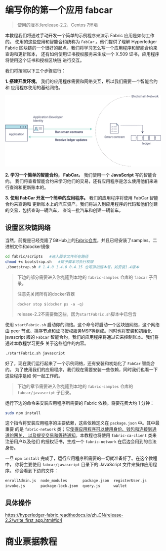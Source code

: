 # 编写你的第一个应用 fabcar

> 使用的版本为release-2.2，Centos 7环境

本教程我们将通过手动开发一个简单的示例程序来演示 Fabric 应用是如何工作的。 使用的这些应用和智能合约统称为 `FabCar` 。他们提供了理解 Hyperledger Fabric 区块链的一个很好的起点。我们将学习怎么写一个应用程序和智能合约来查询和更新账本， 还有如何使用证书授权服务来生成一个 X.509 证书，应用程序将使用这个证书和授权区块链 进行交互。

我们将按照以下三个步骤进行：

**1. 搭建开发环境。** 我们的应用程序需要和网络交互，所以我们需要一个智能合约和 应用程序使用的基础网络。

![_images/AppConceptsOverview.png](4.%E6%95%99%E7%A8%8B.assets/AppConceptsOverview.png)

**2. 学习一个简单的智能合约， FabCar。** 我们使用一个 **JavaScript** 写的智能合约。 我们将查看智能合约来学习他们的交易，还有应用程序是怎么使用他们来进行查询和更新账本的。

**3. 使用 FabCar 开发一个简单的应用程序。** 我们的应用程序将使用 FabCar 智能合约来查询和 更新账本上的汽车资产。我们将进入到应用程序的代码和他们创建的交易，包括查询一辆汽车， 查询一批汽车和创建一辆新车。

## 设置区块链网络

当然，前提是已经克隆了GitHub上的[Fabric仓库](https://github.com/hyperledger/fabric)，并且已经安装了samples、二进制文件和docker镜像

```BASH
cd fabric/scripts	#进入脚本文件所在路径
chmod +x bootstrap.sh	#赋予脚本可执行权限
./bootstrap.sh # 1.4.0 1.4.0 0.4.15 也可添加版本号，如安装1.4版本
```

> 下边的部分需要进入你克隆到本地的 `fabric-samples` 仓库的 `fabcar` 子目录。
>
> 注意先关闭所有的docker容器
>
> `docker stop $(docker ps -a -q)`
>
> release-2.2不需要做这些，因为`startFabric.sh`脚本中已包含

使用 `startFabric.sh` 启动你的网络。这个命令将启动一个区块链网络，这个网络由 peer 节点、排序节点和证书授权服务MSP等组成。同时也将安装和初始化 javascript 版的 `FabCar` 智能合约，我们的应用程序将通过它来控制账本。我们将通过本教程学习更多 关于这些组件的内容。

```bash
./startFabric.sh javascript
```

好了，现在我们运行起来了一个示例网络，还有安装和初始化了 `FabCar` 智能合约。 为了使用我们的应用程序，我们现在需要安装一些依赖，同时我们也看一下这些程序是如 何一起工作的。

> 下边的章节需要进入你克隆到本地的 `fabric-samples` 仓库的 `fabcar/javascript` 子目录。

运行下边的命令来安装应用程序所需要的 Fabric 依赖。将要花费大约 1 分钟：

```bash
sudo npm install
```

这个指令将安装应用程序的主要依赖，这些依赖定义在 `package.json` 中。其中最重要 的是 `fabric-network` 类；它<u>使得应用程序可以使用身份、钱包和连接到通道的网关， 以及提交交易和等待通知</u>。本教程也将使用 `fabric-ca-client` 类来注册用户以及他们 的授权证书，生成一个 `fabric-network` 在后边会用到的合法身份。

一旦 `npm install` 完成了，运行应用程序所需要的一切就准备好了。在这个教程中， 你将主要使用 `fabcar/javascript` 目录下的 JavaScript 文件来操作应用程序。 你会看到下边的文件：

```bash
enrollAdmin.js  node_modules       package.json  registerUser.js
invoke.js       package-lock.json  query.js      wallet
```

## 具体操作

https://hyperledger-fabric.readthedocs.io/zh_CN/release-2.2/write_first_app.html#id4

# 商业票据教程

























